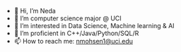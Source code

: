 - 👋 Hi, I’m Neda
- 👀 I’m computer science major @ UCI
- 🌱 I’m interested in Data Science, Machine learning & AI 
- 💞️ I’m proficient in C++/Java/Python/SQL/R
- 📫 How to reach me: nmohsen1@uci.edu

<!---
nedamhs/nedamhs is a ✨ special ✨ repository because its `README.md` (this file) appears on your GitHub profile.
You can click the Preview link to take a look at your changes.
--->
